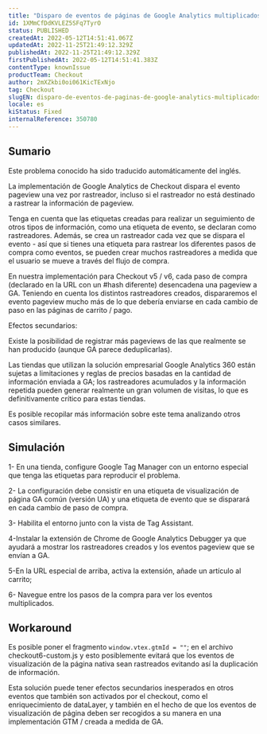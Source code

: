 ```yaml
---
title: "Disparo de eventos de páginas de Google Analytics multiplicados por rastreador"
id: 1XMmCfDdKVLEZ5SFq7TyrO
status: PUBLISHED
createdAt: 2022-05-12T14:51:41.067Z
updatedAt: 2022-11-25T21:49:12.329Z
publishedAt: 2022-11-25T21:49:12.329Z
firstPublishedAt: 2022-05-12T14:51:41.383Z
contentType: knownIssue
productTeam: Checkout
author: 2mXZkbi0oi061KicTExNjo
tag: Checkout
slugEN: disparo-de-eventos-de-paginas-de-google-analytics-multiplicados-por-rastreador
locale: es
kiStatus: Fixed
internalReference: 350780
---
```


## Sumario

<div class="alert alert-info">
  <p>Este problema conocido ha sido traducido automáticamente del inglés.</p>
</div>


La implementación de Google Analytics de Checkout dispara el evento pageview una vez por rastreador, incluso si el rastreador no está destinado a rastrear la información de pageview.

Tenga en cuenta que las etiquetas creadas para realizar un seguimiento de otros tipos de información, como una etiqueta de evento, se declaran como rastreadores.
Además, se crea un rastreador cada vez que se dispara el evento - así que si tienes una etiqueta para rastrear los diferentes pasos de compra como eventos, se pueden crear muchos rastreadores a medida que el usuario se mueve a través del flujo de compra.

En nuestra implementación para Checkout v5 / v6, cada paso de compra (declarado en la URL con un #hash diferente) desencadena una pageview a GA. Teniendo en cuenta los distintos rastreadores creados, dispararemos el evento pageview mucho más de lo que debería enviarse en cada cambio de paso en las páginas de carrito / pago.

Efectos secundarios:

Existe la posibilidad de registrar más pageviews de las que realmente se han producido (aunque GA parece deduplicarlas).

Las tiendas que utilizan la solución empresarial Google Analytics 360 están sujetas a limitaciones y reglas de precios basadas en la cantidad de información enviada a GA; los rastreadores acumulados y la información repetida pueden generar realmente un gran volumen de visitas, lo que es definitivamente crítico para estas tiendas.

Es posible recopilar más información sobre este tema analizando otros casos similares.




## Simulación



1- En una tienda, configure Google Tag Manager con un entorno especial que tenga las etiquetas para reproducir el problema.

2- La configuración debe consistir en una etiqueta de visualización de página GA común (versión UA) y una etiqueta de evento que se disparará en cada cambio de paso de compra.


3- Habilita el entorno junto con la vista de Tag Assistant.

4-Instalar la extensión de Chrome de Google Analytics Debugger ya que ayudará a mostrar los rastreadores creados y los eventos pageview que se envían a GA.

5-En la URL especial de arriba, activa la extensión, añade un artículo al carrito;

6- Navegue entre los pasos de la compra para ver los eventos multiplicados.







## Workaround



Es posible poner el fragmento `window.vtex.gtmId = ""`; en el archivo checkout6-custom.js y esto posiblemente evitará que los eventos de visualización de la página nativa sean rastreados evitando así la duplicación de información.

Esta solución puede tener efectos secundarios inesperados en otros eventos que también son activados por el checkout, como el enriquecimiento de dataLayer, y también en el hecho de que los eventos de visualización de página deben ser recogidos a su manera en una implementación GTM / creada a medida de GA.


